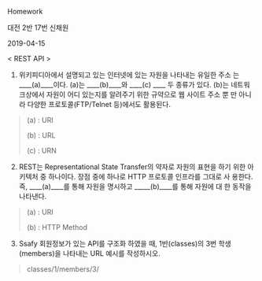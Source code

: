 Homework

대전 2반 17번 신채원

2019-04-15

< REST API >

1.  위키피디아에서 설명되고 있는 인터넷에 있는 자원을 나타내는 유일한 주소 는 ____(a)____이다. (a)는 ____(b)____와 ____(c) ____ 두 종류가 있다. (b)는 네트워크상에서 자원이 어디 있는지를 알려주기 위한 규약으로 웹 사이트 주소 뿐 만 아니라 다양한 프로토콜(FTP/Telnet 등)에서도 활용된다.

>(a)  : URI
>
>(b) : URL
>
>(c) : URN



2. REST는 Representational State Transfer의 약자로 자원의 표현을 하기 위한 아키텍처 중 하나이다. 장점 중에 하나로 HTTP 프로토콜 인프라를 그대로 사 용한다. 즉, ____(a)____를 통해 자원을 명시하고 _____(b)____를 통해 자원에 대 한 동작을 나타낸다.

>(a) : URI
>
>(b) : HTTP Method



3. Ssafy 회원정보가 있는 API를 구조화 하였을 때, 1반(classes)의 3번 학생 (members)을 나타내는 URL 예시를 작성하시오.

> classes/1/members/3/